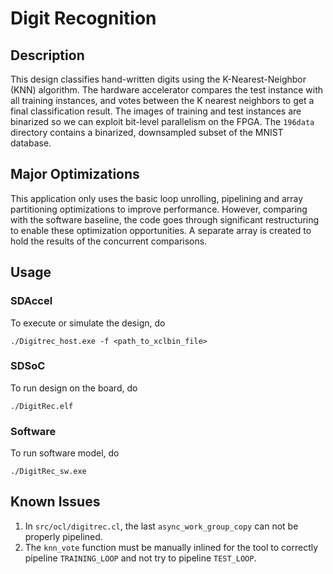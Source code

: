 # Digit Recognition

## Description
This design classifies hand-written digits using the K-Nearest-Neighbor (KNN) algorithm. 
The hardware accelerator compares the test instance with all training instances, and votes between the K nearest neighbors to get a final classification result. 
The images of training and test instances are binarized so we can exploit bit-level parallelism on the FPGA. 
The `196data` directory contains a binarized, downsampled subset of the MNIST database. 

## Major Optimizations
This application only uses the basic loop unrolling, pipelining and array partitioning optimizations to improve performance. 
However, comparing with the software baseline, the code goes through significant restructuring to enable these optimization opportunities. 
A separate array is created to hold the results of the concurrent comparisons. 

## Usage
### SDAccel
To execute or simulate the design, do

`./Digitrec_host.exe -f <path_to_xclbin_file>`

### SDSoC
To run design on the board, do

`./DigitRec.elf`

### Software
To run software model, do

`./DigitRec_sw.exe`

## Known Issues
1. In `src/ocl/digitrec.cl`, the last `async_work_group_copy` can not be properly pipelined. 
2. The `knn_vote` function must be manually inlined for the tool to correctly pipeline `TRAINING_LOOP` and not try to pipeline `TEST_LOOP`. 
